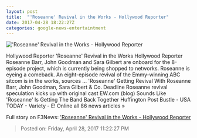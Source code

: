 ```yaml
---
layout: post
title:  "'Roseanne' Revival in the Works - Hollywood Reporter"
date: 2017-04-28 18:22:27Z
categories: google-news-entertaintment
---
```


!['Roseanne' Revival in the Works - Hollywood Reporter](http://cdn3.thr.com/sites/default/files/2017/04/roseanne_44_-_h_2017.jpg)

Hollywood Reporter 'Roseanne' Revival in the Works Hollywood Reporter Roseanne Barr, John Goodman and Sara Gilbert are onboard for the 8-episode project, which is currently being shopped to networks. Roseanne is eyeing a comeback. An eight-episode revival of the Emmy-winning ABC sitcom is in the works, sources ... 'Roseanne' Getting Revival With Roseanne Barr, John Goodman, Sara Gilbert & Co. Deadline Roseanne revival speculation kicks up with original cast EW.com (blog) Sounds Like 'Roseanne' Is Getting The Band Back Together Huffington Post Bustle - USA TODAY - Variety - E! Online all 86 news articles »


Full story on F3News: ['Roseanne' Revival in the Works - Hollywood Reporter](http://www.f3nws.com/n/a2kGd)

> Posted on: Friday, April 28, 2017 11:22:27 PM
